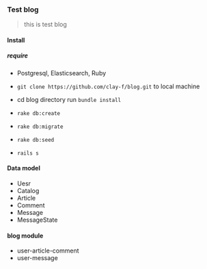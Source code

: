 ### Test blog
> this is test blog

#### Install
##### require
* Postgresql, Elasticsearch, Ruby

* `git clone https://github.com/clay-f/blog.git` to local machine
* cd blog directory run `bundle install`
* `rake db:create`
* `rake db:migrate`
* `rake db:seed`
* `rails s`

#### Data model

* Uesr
* Catalog
* Article
* Comment
* Message
* MessageState

#### blog module

* user-article-comment
* user-message
